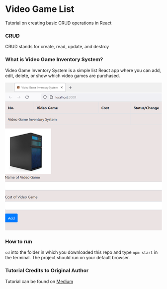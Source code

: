 # Video Game List 

Tutorial on creating basic CRUD operations in React

### CRUD

CRUD stands for create, read, update, and destroy

### What is Video Game Inventory System?

Video Game  Inventory System is a simple list React app where you can add, edit, delete, or show which video games are purchased. 

![Image of VideoGameInventorySystem](https://github.com/svbcoder/VideoGameInventorySystem/blob/main/Video%20Game%20Inventory%20System.png)

### How to run

`cd` into the folder in which you downloaded this repo and type `npm start` in the terminal. The project should run on your default browser.

### Tutorial Credits to Original Author
Tutorial can be found on [Medium](https://medium.com/@zfortier42/how-to-create-a-basic-crud-app-in-react-bootstrap-ac666a46a5b8?source=friends_link&sk=11c4519c5dd8a0f8600209d4413fa845)
